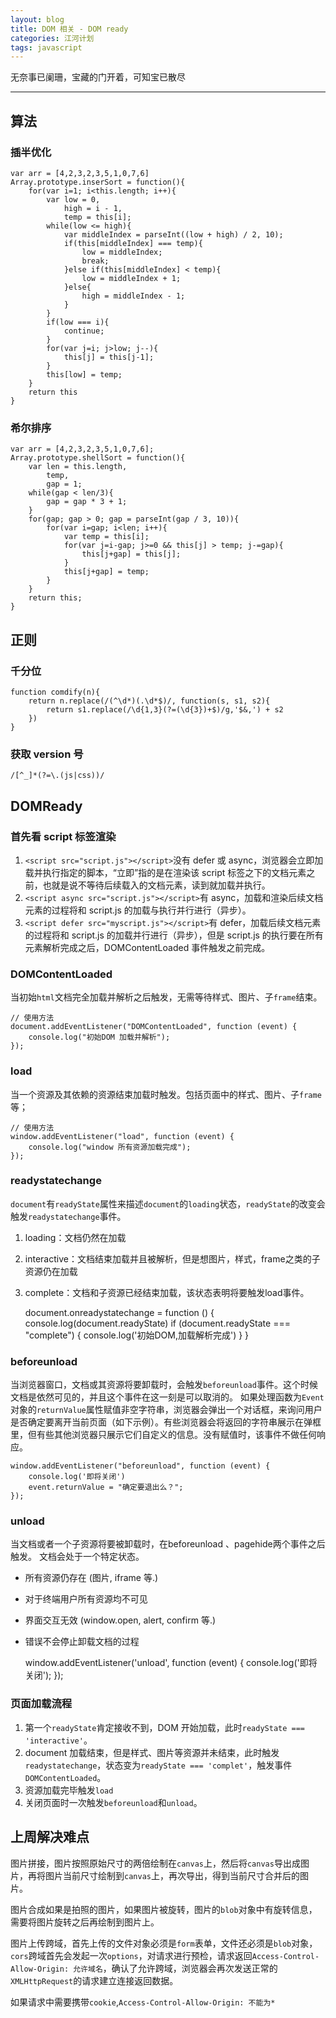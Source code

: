 ```yaml
---
layout: blog
title: DOM 相关 - DOM ready
categories: 江河计划
tags: javascript
---
```


无奈事已阑珊，宝藏的门开着，可知宝已散尽

<!--more-->

* * *

## 算法
### 插半优化

    var arr = [4,2,3,2,3,5,1,0,7,6]
    Array.prototype.inserSort = function(){
        for(var i=1; i<this.length; i++){
            var low = 0,
                high = i - 1,
                temp = this[i];
            while(low <= high){
                var middleIndex = parseInt((low + high) / 2, 10);
                if(this[middleIndex] === temp){
                    low = middleIndex;
                    break;
                }else if(this[middleIndex] < temp){
                    low = middleIndex + 1;
                }else{
                    high = middleIndex - 1;
                }
            }
            if(low === i){
                continue;
            }
            for(var j=i; j>low; j--){
                this[j] = this[j-1];
            }
            this[low] = temp;
        }
        return this
    }
    
### 希尔排序

    var arr = [4,2,3,2,3,5,1,0,7,6];
    Array.prototype.shellSort = function(){
        var len = this.length,
            temp,
            gap = 1;
        while(gap < len/3){
            gap = gap * 3 + 1;
        }
        for(gap; gap > 0; gap = parseInt(gap / 3, 10)){
            for(var i=gap; i<len; i++){
                var temp = this[i];
                for(var j=i-gap; j>=0 && this[j] > temp; j-=gap){
                    this[j+gap] = this[j];
                }
                this[j+gap] = temp;
            }
        }
        return this;
    }
    
## 正则
### 千分位

    function comdify(n){
        return n.replace(/(^\d*)(.\d*$)/, function(s, s1, s2){
            return s1.replace(/\d{1,3}(?=(\d{3})+$)/g,'$&,') + s2
        })   
    }
    
### 获取 version 号

    /[^_]*(?=\.(js|css))/
    
## DOMReady

### 首先看 script 标签渲染

1. `<script src="script.js"></script>`没有 defer 或 async，浏览器会立即加载并执行指定的脚本，“立即”指的是在渲染该 script 标签之下的文档元素之前，也就是说不等待后续载入的文档元素，读到就加载并执行。
2. `<script async src="script.js"></script>`有 async，加载和渲染后续文档元素的过程将和 script.js 的加载与执行并行进行（异步）。
3. `<script defer src="myscript.js"></script>`有 defer，加载后续文档元素的过程将和 script.js 的加载并行进行（异步），但是 script.js 的执行要在所有元素解析完成之后，DOMContentLoaded 事件触发之前完成。

### DOMContentLoaded
当初始`html`文档完全加载并解析之后触发，无需等待样式、图片、子`frame`结束。

    // 使用方法
    document.addEventListener("DOMContentLoaded", function (event) {
        console.log("初始DOM 加载并解析");
    });

### load
当一个资源及其依赖的资源结束加载时触发。包括页面中的样式、图片、子`frame`等；

    // 使用方法
    window.addEventListener("load", function (event) {
        console.log("window 所有资源加载完成");
    });

### readystatechange
`document`有`readyState`属性来描述`document`的`loading`状态，`readyState`的改变会触发`readystatechange`事件。

1. loading：文档仍然在加载
2. interactive：文档结束加载并且被解析，但是想图片，样式，frame之类的子资源仍在加载
3. complete：文档和子资源已经结束加载，该状态表明将要触发load事件。


    document.onreadystatechange = function () {
        console.log(document.readyState)
        if (document.readyState === "complete") {
            console.log('初始DOM,加载解析完成')
        }
    }

### beforeunload
当浏览器窗口，文档或其资源将要卸载时，会触发`beforeunload`事件。这个时候文档是依然可见的，并且这个事件在这一刻是可以取消的。
如果处理函数为`Event`对象的`returnValue`属性赋值非空字符串，浏览器会弹出一个对话框，来询问用户是否确定要离开当前页面（如下示例）。有些浏览器会将返回的字符串展示在弹框里，但有些其他浏览器只展示它们自定义的信息。没有赋值时，该事件不做任何响应。

    window.addEventListener("beforeunload", function (event) {
        console.log('即将关闭')
        event.returnValue = "确定要退出么？";
    });

### unload
当文档或者一个子资源将要被卸载时，在beforeunload 、pagehide两个事件之后触发。
文档会处于一个特定状态。

- 所有资源仍存在 (图片, iframe 等.)
- 对于终端用户所有资源均不可见
- 界面交互无效 (window.open, alert, confirm 等.)
- 错误不会停止卸载文档的过程


    window.addEventListener('unload', function (event) {
        console.log('即将关闭');
    });

### 页面加载流程
   
1. 第一个`readyState`肯定接收不到，DOM 开始加载，此时`readyState === 'interactive'`。
2. document 加载结束，但是样式、图片等资源并未结束，此时触发`readystatechange`，状态变为`readyState === 'complet'`，触发事件`DOMContentLoaded`。
3. 资源加载完毕触发`load`
4. 关闭页面时一次触发`beforeunload`和`unload`。

## 上周解决难点
图片拼接，图片按照原始尺寸的两倍绘制在`canvas`上，然后将`canvas`导出成图片，再将图片当前尺寸绘制到`canvas`上，再次导出，得到当前尺寸合并后的图片。

图片合成如果是拍照的图片，如果图片被旋转，图片的`blob`对象中有旋转信息，需要将图片旋转之后再绘制到图片上。

图片上传跨域，首先上传的文件对象必须是`form`表单，文件还必须是`blob`对象，`cors`跨域首先会发起一次`options`，对请求进行预检，请求返回`Access-Control-Allow-Origin: 允许域名`，确认了允许跨域，浏览器会再次发送正常的`XMLHttpRequest`的请求建立连接返回数据。

如果请求中需要携带`cookie`,`Access-Control-Allow-Origin: 不能为*`